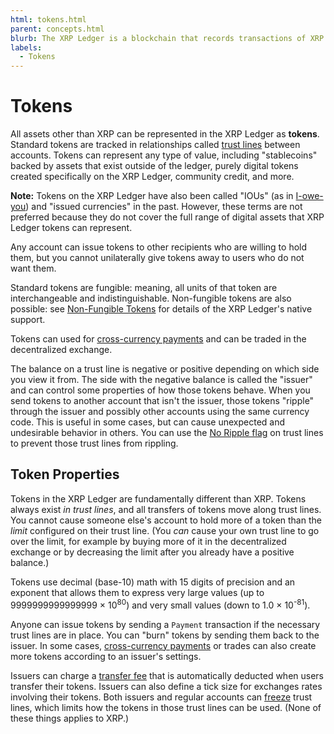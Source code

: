 ```yaml
---
html: tokens.html
parent: concepts.html
blurb: The XRP Ledger is a blockchain that records transactions of XRP and other tokens between accounts.
labels:
  - Tokens
---
```

# Tokens

All assets other than XRP can be represented in the XRP Ledger as **tokens**. Standard tokens are tracked in relationships called [trust lines](trust-lines-and-issuing.html) between accounts. Tokens can represent any type of value, including "stablecoins" backed by assets that exist outside of the ledger, purely digital tokens created specifically on the XRP Ledger, community credit, and more.

**Note:** Tokens on the XRP Ledger have also been called "IOUs" (as in [I-owe-you](https://en.wikipedia.org/wiki/IOU)) and "issued currencies" in the past. However, these terms are not preferred because they do not cover the full range of digital assets that XRP Ledger tokens can represent.

Any account can issue tokens to other recipients who are willing to hold them, but you cannot unilaterally give tokens away to users who do not want them.

Standard tokens are fungible: meaning, all units of that token are interchangeable and indistinguishable. Non-fungible tokens are also possible: see [Non-Fungible Tokens](non-fungible-tokens.html) for details of the XRP Ledger's native support.


Tokens can used for [cross-currency payments](cross-currency-payments.html) and can be traded in the <!-- * -->decentralized exchange.

<!-- * [decentralized exchange](../server/decentralized-exchange.md) -->

The balance on a trust line is negative or positive depending on which side you view it from. The side with the negative balance is called the "issuer" and can control some properties of how those tokens behave. When you send tokens to another account that isn't the issuer, those tokens "ripple" through the issuer and possibly other accounts using the same currency code. This is useful in some cases, but can cause unexpected and undesirable behavior in others. You can use the [No Ripple flag](rippling.html#the-no-ripple-flag) on trust lines to prevent those trust lines from rippling.

## Token Properties

Tokens in the XRP Ledger are <!--*-->fundamentally different than XRP. Tokens always exist _in trust lines_, and all transfers of tokens move along trust lines. You cannot cause someone else's account to hold more of a token than the _limit_ configured on their trust line. (You _can_ cause your own trust line to go over the limit, for example by buying more of it in the <!--  -->decentralized exchange or by decreasing the limit after you already have a positive balance.)

<!-- * [fundamentally different than XRP](currency-formats.md#comparison) -->
<!--  [decentralized exchange](../servers/decentralized-exchange.md) -->

Tokens use decimal (base-10) math with 15 digits of precision and an exponent that allows them to express very large values (up to 9999999999999999 × 10<sup>80</sup>) and very small values (down to 1.0 × 10<sup>-81</sup>).

Anyone can issue tokens by sending a `Payment` transaction if the necessary trust lines are in place. You can "burn" tokens by sending them back to the issuer. In some cases, [cross-currency payments](cross-currency-payments.html) or trades can also create more tokens according to an issuer's settings.

Issuers can charge a [transfer fee](transfer-fees.html) that is automatically deducted when users transfer their tokens. Issuers can also define a <!-- * -->tick size for exchanges rates involving their tokens. Both issuers and regular accounts can [freeze](freezing-tokens.html) trust lines, which limits how the tokens in those trust lines can be used. (None of these things applies to XRP.)

<!-- *  [tick size](ticksize.md) -->

<!-- 
For a tutorial of the technical steps involved in issuing a token, see [Issue a Fungible Token](issue-a-fungible-token.html).


## See Also

- **Concepts:**
    - [XRP](xrp.html)
    - [Cross-Currency Payments](cross-currency-payments.html)
    - [Decentralized Exchange](decentralized-exchange.html)
- **Tutorials:**
    - [Issue a Fungible Token](issue-a-fungible-token.html)
    - [Become an XRP Ledger Gateway](become-an-xrp-ledger-gateway.html)
    - [Look Up Transaction Results](look-up-transaction-results.html)
    - [Use Specialized Payment Types](use-specialized-payment-types.html)
- **References:**
    - [Payment transaction][]
    - [TrustSet transaction][]
    - [RippleState object](ripplestate.html)
    - [account_lines method][]
    - [account_currencies method][]
    - [gateway_balances method][]
-->